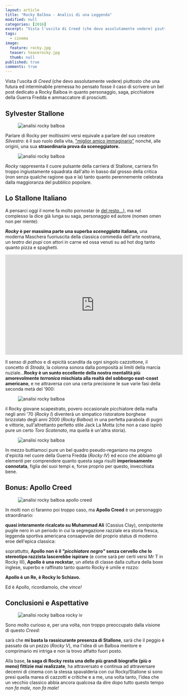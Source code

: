 ```yaml
---
layout: article
title: "Rocky Balboa - Analisi di una Leggenda"
modified: null
categories: [2016]
excerpt: "Vista l'uscita di Creed (che devo assolutamente vedere) piuttosto che una futura ed interminabile premessa ho pensato fosse il caso di scrivere un bel post dedicato a Rocky Balboa..."
tags:
  - cinema
image: 
  feature: rocky.jpg
  teaser: teaserocky.jpg
  thumb: null
published: true
comments: true
---
```


Vista l'uscita di _Creed_ (che devo assolutamente vedere) piuttosto che una futura ed interminabile premessa ho pensato fosse il caso di scrivere un bel post dedicato a Rocky Balboa in quanto personaggio, saga, picchiatore della Guerra Fredda e ammaccatore di prosciutti.

## Sylvester Stallone

<figure>
	<img src="https://upload.wikimedia.org/wikipedia/commons/thumb/a/a2/Sylvester_Stallone_-_1977.jpg/800px-Sylvester_Stallone_-_1977.jpg" alt="analisi rocky balboa">
</figure> 

Parlare di Rocky per moltissimi versi equivale a parlare del suo creatore _Silvestro_: è il suo ruolo della vita, ["miglior amico immaginario"](https://www.youtube.com/watch?v=qsxVELVUThc) nonché, alle origini, una sua **straordinaria prova da sceneggiatore.**

<figure>
	<img src="https://upload.wikimedia.org/wikipedia/en/1/18/Rocky_poster.jpg" alt="analisi rocky balboa">
</figure>

_Rocky_ rappresenta il cuore pulsante della carriera di Stallone, carriera fin troppo ingiustamente squadrata dall'alto in basso dal grosso della critica (non senza qualche ragione qua e la) tanto quanto perennemente celebrata dalla maggioranza del pubblico popolare.

## Lo Stallone Italiano

A pensarci oggi il nome fa molto pornostar (e [del resto...](https://en.wikipedia.org/wiki/The_Party_at_Kitty_and_Stud%27s)), ma nel complesso la dice già lunga su saga, personaggio ed autore (nomen omen non per niente):

**_Rocky_ è per massima parte una superba _sceneggiata_ italiana,** una moderna Maschera fuoriuscita della classica commedia dell'arte nostrana, un _teatro dei pupi_ con attori in carne ed ossa venuti su ad hot dog tanto quanto pizza e spaghetti.

<iframe width="560" height="315" src="https://www.youtube.com/embed/VyKPwGpD3Kk" frameborder="0" allowfullscreen></iframe>

Il senso di _pathos_ e di epicità scandita da ogni singolo cazzottone, il concetto di _Strada_, la colonna sonora dalla pomposità ai limiti della marcia nuziale...**Rocky è un sunto eccellente della nostra mentalità più amorevolmente _terronica_ mischiata alla realtà del sobborgo east-coast americano**, e ne attraversa con una certa precisione le sue varie fasi della seconda metà del '900:

<figure>
	<img src="https://media.cineblog.it/b/bb9/ROCKY-II-620x350.jpg" alt="analisi rocky balboa">
</figure> 

il Rocky giovane scapestrato, povero occasionale picchiatore della mafia negli anni '70 (_Rocky I_) diventerà un simpatico ristoratore borghese brizzolato degli anni 2000 (_Rocky Balboa_) in una perfetta parabola di pugni e vittorie, sull'altrettanto perfetto stile Jack La Motta (che non a caso ispirò pure un certo _Toro Scatenato_, ma quella è un'altra storia). 

<figure>
	<img src="https://dvdmedia.ign.com/dvd/image/article/774/774337/rocky-balboa-20070320033928627-000.jpg" alt="analisi rocky balboa">
</figure>

In mezzo buttiamoci pure un bel quadro pseudo-reganiano ma pregno d'epicità nel cuore della Guerra Fredda (_Rocky IV_) ed ecco che abbiamo gli elementi per comprendere quanto questa saga risulti **imperiosamente connotata**, figlia dei suoi tempi e, forse proprio per questo, invecchiata bene.

## Bonus: Apollo Creed

<figure>
	<img src="https://www.todaysport.it/wp-content/uploads/2015/04/Apollo-Creed.jpg" alt="analisi rocky balboa apollo creed">
</figure> 

In molti non ci faranno poi troppo caso, ma **Apollo Creed** è un personaggio straordinario: 

**quasi interamente ricalcato su Muhammad Ali** (Cassius Clay), onnipotente pugile nero in un periodo in cui la segregazione razziale era storia fresca, leggenda sportiva americana consapevole del proprio status di moderno eroe dell'epica classica:

soprattutto, **Apollo non è il _"picchiatore negro"_ senza cervello che lo stereotipo razzista lascerebbe ispirare** (e come sarà per certi versi Mr T in Rocky III), **Apollo è una rockstar**, un atleta di classe dalla cultura della boxe inglese, superbo e raffinato tanto quanto Rocky è umile e rozzo: 

**Apollo è un Re, è Rocky lo Schiavo.**

Ed è Apollo, ricordiamolo, che _vince!_

## Conclusioni e Aspettative

<figure>
	<img src="https://querty.it/wp-content/uploads/2015/11/rocky-iv.jpg" alt="analisi rocky balboa rocky iv">
</figure>

Sono molto curioso e, per una volta, non troppo preoccupato dalla visione di questo _Creed:_ 

sarà che **mi basta la rassicurante presenza di Stallone**, sarà che il peggio è passato da un pezzo (_Rocky V_), ma l'idea di un Balboa mentore e comprimario mi intriga e non la trovo affatto fuori posto.

Alla base, **la saga di Rocky resta una delle più grandi biografie (più o meno) fittizie mai realizzate**, ha attraversato e continua ad attraversare decenni di cinema con la stessa spavalderia con cui Rocky/Stallone si sono presi quella marea di cazzotti e critiche e a me, una volta tanto, l'idea che un vecchio classico abbia ancora qualcosa da dire dopo tutto questo tempo _non fa male, non fa male!_